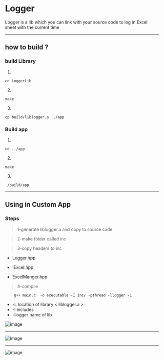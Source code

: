 # Logger

Logger is a lib which you can link with your source 
code to log in Excel sheet with the current time 

------
how to build ?
------

### **build Library**

1.
```
cd LoggerLib
```
2. 
```
make
```
3.
```
cp build/liblogger.a ../app
```
### **Build app**

1.
```
cd ../app
```
2. 
```
make
```
3.
```
./build/app
```
---------------

## Using in Custom App 

### Steps 
>1-generate liblogger.a and copy to source code

>2-make folder called inc

>3-copy headers to inc 

- Logger.hpp 

- IExcel.hpp 

- ExcelManger.hpp


>4-compile 

```
	g++ main.c  -o executable -I inc/ -pthread -llogger -L .

```

- -L location of library < liblogger.a >
- -I includes 
- -llogger name of lib

![image](https://user-images.githubusercontent.com/66727825/172955130-44446aa4-fa05-417c-a1f2-df0cae685d18.png)

----

![image](https://user-images.githubusercontent.com/66727825/172955172-f2f35e4e-e7b3-40f4-bc41-8b3a2ceb8c8b.png)


----

![image](https://user-images.githubusercontent.com/66727825/172955228-dadd708a-d5e4-44ad-98c9-244f55ef2d7a.png)


